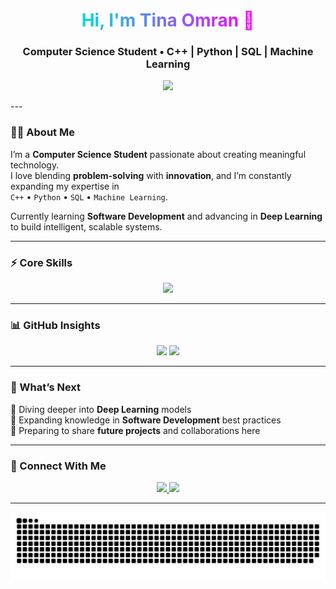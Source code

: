 <h1 align="center">
  <span style="background: linear-gradient(90deg, #00DBDE 0%, #FC00FF 100%);
               -webkit-background-clip: text;
               -webkit-text-fill-color: transparent;">
    Hi, I'm Tina Omran 👋
  </span>
</h1>
<h3 align="center">Computer Science Student • C++ | Python | SQL | Machine Learning</h3>
<p align="center">
  <!-- Optional: A slim top banner image -->
  <img src="https://capsule-render.vercel.app/api?type=waving&color=0:00DBDE,100:FC00FF&height=180&section=header&text=Tina%20Omran&fontSize=40&fontColor=ffffff&fontAlignY=35&desc=Computer%20Science%20Student&descAlignY=55&descAlign=50" />
</p>
---

### 👩‍💻 About Me
I’m a **Computer Science Student** passionate about creating meaningful technology.  
I love blending **problem-solving** with **innovation**, and I’m constantly expanding my expertise in  
`C++` • `Python` • `SQL` • `Machine Learning`.

Currently learning **Software Development** and advancing in **Deep Learning** to build intelligent, scalable systems.

---

### ⚡ Core Skills
<p align="center">
  <img src="https://skillicons.dev/icons?i=cpp,python,sqlite,tensorflow" height="60" />
</p>

---

### 📊 GitHub Insights
<p align="center">
  <img src="https://github-readme-stats.vercel.app/api?username=YOUR_GITHUB_USERNAME&show_icons=true&theme=radical&hide_border=true&count_private=true" height="165"/>
  <img src="https://github-readme-stats.vercel.app/api/top-langs/?username=YOUR_GITHUB_USERNAME&layout=compact&theme=radical&hide_border=true" height="165"/>
</p>

---

### 🌱 What’s Next
🔹 Diving deeper into **Deep Learning** models  
🔹 Expanding knowledge in **Software Development** best practices  
🔹 Preparing to share **future projects** and collaborations here

---

### 🤝 Connect With Me
<p align="center">
  <!-- Update these when ready -->
  <a href="https://www.linkedin.com/in/YOUR_LINKEDIN/" target="_blank">
    <img src="https://img.shields.io/badge/LinkedIn-0A66C2?style=for-the-badge&logo=linkedin&logoColor=white" />
  </a>
  <a href="https://your-portfolio-link.com" target="_blank">
    <img src="https://img.shields.io/badge/Portfolio-000000?style=for-the-badge&logo=About.me&logoColor=white" />
  </a>
</p>

---

<p align="center">
  <img src="https://raw.githubusercontent.com/Platane/snk/output/github-contribution-grid-snake.svg" alt="GitHub Snake Animation" />
</p>

<!--
🎯 Replace YOUR_GITHUB_USERNAME and YOUR_LINKEDIN with your actual usernames/links.
The "GitHub Snake" animation automatically updates to show your commit history.
-->
